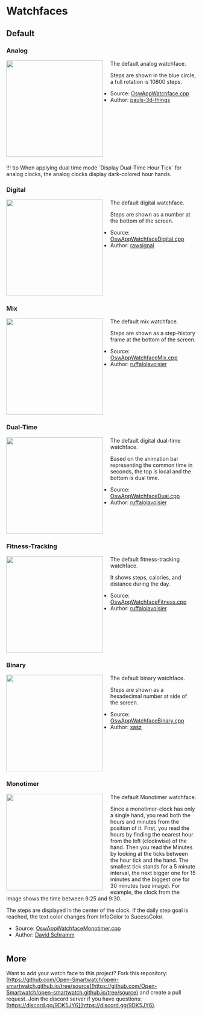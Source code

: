 # Watchfaces

## Default

### Analog

<img src="/assets/apps/watchfaces/watchface_analog_osw.png" width="256px" style="float:left; margin-right:20px"/>
The default analog watchface.

Steps are shown in the blue circle, a full rotation is 10800 steps.

 * Source: [OswAppWatchface.cpp](https://github.com/Open-Smartwatch/open-smartwatch-os/blob/master/src/apps/watchfaces/OswAppWatchface.cpp)
 * Author: [pauls-3d-things](https://github.com/pauls-3d-things)

<div style="clear: both; margin-bottom:20px"></div>
!!! tip
    When applying dual time mode `Display Dual-Time Hour Tick` for analog clocks, the analog clocks display dark-colored hour hands.
    
### Digital

<img src="/assets/apps/watchfaces/watchface_digital_osw.png" width="256px" style="float:left; margin-right:20px"/>
The default digital watchface.

Steps are shown as a number at the bottom of the screen.

 * Source: [OswAppWatchfaceDigital.cpp](https://github.com/Open-Smartwatch/open-smartwatch-os/blob/master/src/apps/watchfaces/OswAppWatchfaceDigital.cpp)
 * Author: [rawsignal](https://github.com/rawsignal)

<div style="clear: both"></div>

### Mix

<img src="/assets/apps/watchfaces/watchface_mix_osw.png" width="256px" style="float:left; margin-right:20px"/>
The default mix watchface.

Steps are shown as a step-history frame at the bottom of the screen.

 * Source: [OswAppWatchfaceMix.cpp](https://github.com/Open-Smartwatch/open-smartwatch-os/blob/master/src/apps/watchfaces/OswAppWatchfaceMix.cpp)
 * Author: [ruffalolavoisier](https://github.com/RuffaloLavoisier)

<div style="clear: both"></div>

### Dual-Time

<img src="/assets/apps/watchfaces/watchface_dualtime_osw.png" width="256px" style="float:left; margin-right:20px"/>
The default digital dual-time watchface.

Based on the animation bar representing the common time in seconds, the top is local and the bottom is dual time.

 * Source: [OswAppWatchfaceDual.cpp](https://github.com/Open-Smartwatch/open-smartwatch-os/blob/master/src/apps/watchfaces/OswAppWatchfaceDual.cpp)
 * Author: [ruffalolavoisier](https://github.com/RuffaloLavoisier)

<div style="clear: both"></div>

### Fitness-Tracking

<img src="/assets/apps/watchfaces/watchface_fitnesstracking_osw.png" width="256px" style="float:left; margin-right:20px"/>
The default fitness-tracking watchface.

It shows steps, calories, and distance during the day.

 * Source: [OswAppWatchfaceFitness.cpp](https://github.com/Open-Smartwatch/open-smartwatch-os/blob/master/src/apps/watchfaces/OswAppWatchfaceFitness.cpp)
 * Author: [ruffalolavoisier](https://github.com/RuffaloLavoisier)

<div style="clear: both"></div>

### Binary

<img src="/assets/apps/watchfaces/watchface_binary_osw.png" width="256px" style="float:left; margin-right:20px"/>
The default binary watchface.

Steps are shown as a hexadecimal number at side of the screen.

 * Source: [OswAppWatchfaceBinary.cpp](https://github.com/Open-Smartwatch/open-smartwatch-os/blob/master/src/apps/watchfaces/OswAppWatchfaceBinary.cpp)
 * Author: [xasz](https://github.com/xasz)

<div style="clear: both"></div>

### Monotimer

<img src="/assets/apps/watchfaces/watchface_monotimer_osw.png" width="256px" style="float:left; margin-right:20px"/>
The default Monotimer watchface.

Since a monotimer-clock has only a single hand, you read both the hours and minutes from the position of it. First, you read the hours by finding the nearest hour from the left (clockwise) of the hand. Then you read the Minutes by looking at the ticks between the hour tick and the hand. The smallest tick stands for a 5 minute interval, the next bigger one for 15 minutes and the biggest one for 30 minutes (see image). For example, the clock from the image shows the time between 9:25 and 9:30.

The steps are displayed in the center of the clock. If the daily step goal is reached, the text color changes from InfoColor to SucessColor.

 * Source: [OswAppWatchfaceMonotimer.cpp](https://github.com/Open-Smartwatch/open-smartwatch-os/blob/master/src/apps/watchfaces/OswAppWatchfaceMonotimer.cpp)
 * Author: [David Schramm](https://github.com/daschr)

<div style="clear: both"></div>

## More

Want to add your watch face to this project? Fork this repository: [https://github.com/Open-Smartwatch/open-smartwatch.github.io/tree/source](https://github.com/Open-Smartwatch/open-smartwatch.github.io/tree/source) and create a pull request. Join the discord server if you have questions: [https://discord.gg/9DK5JY6](https://discord.gg/9DK5JY6).
